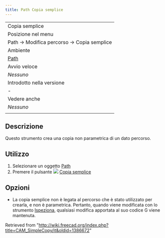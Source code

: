 ```yaml
---
title: Path Copia semplice
---
```

|  |
| --- |
| Copia semplice |
| Posizione nel menu |
| Path → Modifica percorso → Copia semplice |
| Ambiente |
| [Path](/Path_Workbench/it "Path Workbench/it") |
| Avvio veloce |
| *Nessuno* |
| Introdotto nella versione |
| - |
| Vedere anche |
| *Nessuno* |
|  |

## Descrizione

Questo strumento crea una copia non parametrica di un dato percorso.

## Utilizzo

1. Selezionare un oggetto [Path](/Path_Workbench/it "Path Workbench/it")
2. Premere il pulsante ![](/images/Path_SimpleCopy.png) [Copia semplice](/Path_SimpleCopy/it "Path SimpleCopy/it")

## Opzioni

* La copia semplice non è legata al percorso che è stato utilizzato per crearla, e non è parametrica. Pertanto, quando viene modificata con lo strumento [Ispeziona](/Path_Inspect/it "Path Inspect/it"), qualsiasi modifica apportata al suo codice G viene mantenuta.

Retrieved from "<http://wiki.freecad.org/index.php?title=CAM_SimpleCopy/it&oldid=1386672>"